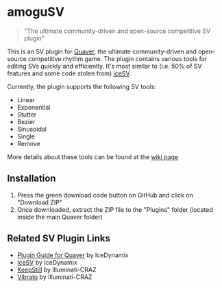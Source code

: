 # amoguSV
> "The ultimate community-driven and open-source competitive SV plugin"

This is an SV plugin for [Quaver](https://github.com/Quaver), the ultimate community-driven and open-source competitive
rhythm game. The plugin contains various tools for editing SVs quickly and efficiently.
It's most similar to (i.e. 50% of SV features and some code stolen from) [iceSV](https://github.com/IceDynamix/iceSV).

Currently, the plugin supports the following SV tools:
* Linear
* Exponential
* Stutter
* Bezier
* Sinusoidal
* Single
* Remove

More details about these tools can be found at the [wiki page](https://github.com/kloi34/amoguSV/wiki)

## Installation
1. Press the green download code button on GitHub and click on "Download ZIP"
2. Once downloaded, extract the ZIP file to the "Plugins" folder (located inside the main Quaver folder)

## Related SV Plugin Links
* [Plugin Guide for Quaver](https://github.com/IceDynamix/QuaverPluginGuide/blob/master/quaver_plugin_guide.md) by IceDynamix
* [iceSV](https://github.com/IceDynamix/iceSV) by IceDynamix
* [KeepStill](https://github.com/Illuminati-CRAZ/KeepStill) by Illuminati-CRAZ
* [Vibrato](https://github.com/Illuminati-CRAZ/Vibrato) by Illuminati-CRAZ
